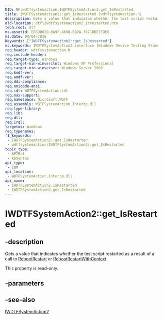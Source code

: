 ```yaml
---
UID: NF:wdtfsystemaction.IWDTFSystemAction2.get_IsRestarted
title: IWDTFSystemAction2::get_IsRestarted (wdtfsystemaction.h)
description: Gets a value that indicates whether the test script restarted as a result of a call to RebootRestart or RebootRestartWithContext.
old-location: dtf\iwdtfsystemaction2_isrestarted.htm
tech.root: dtf
ms.assetid: EF89D020-BA9F-4698-B82A-7671DBE3FDE8
ms.date: 04/04/2018
keywords: ["IWDTFSystemAction2::get_IsRestarted"]
ms.keywords: IWDTFSystemAction2 interface [Windows Device Testing Framework],IsRestarted property, IWDTFSystemAction2.IsRestarted, IWDTFSystemAction2.get_IsRestarted, IWDTFSystemAction2::IsRestarted, IWDTFSystemAction2::get_IsRestarted, IsRestarted property [Windows Device Testing Framework], IsRestarted property [Windows Device Testing Framework],IWDTFSystemAction2 interface, Microsoft.WDTF.IWDTFSystemAction2.IsRestarted, Microsoft::WDTF::IWDTFSystemAction2::IsRestarted, dtf.iwdtfsystemaction2_isrestarted, get_IsRestarted, wdtfsystemaction/IWDTFSystemAction2::IsRestarted, wdtfsystemaction/IWDTFSystemAction2::get_IsRestarted
req.header: wdtfsystemaction.h
req.include-header: 
req.target-type: Windows
req.target-min-winverclnt: Windows XP Professional
req.target-min-winversvr: Windows Server 2008
req.kmdf-ver: 
req.umdf-ver: 
req.ddi-compliance: 
req.unicode-ansi: 
req.idl: WDTFSystemAction.idl
req.max-support: 
req.namespace: Microsoft.WDTF
req.assembly: WDTFSystemAction.Interop.dll
req.type-library: 
req.lib: 
req.dll: 
req.irql: 
targetos: Windows
req.typenames: 
f1_keywords:
 - IWDTFSystemAction2::get_IsRestarted
 - wdtfsystemaction/IWDTFSystemAction2::get_IsRestarted
topic_type:
 - APIRef
 - kbSyntax
api_type:
 - COM
api_location:
 - WDTFSystemAction.Interop.dll
api_name:
 - IWDTFSystemAction2.IsRestarted
 - IWDTFSystemAction2.get_IsRestarted
---
```


# IWDTFSystemAction2::get_IsRestarted


## -description

Gets a value that indicates whether the test script restarted as a result of a call to 
	<a href="/windows-hardware/drivers/ddi/wdtfsystemaction/nf-wdtfsystemaction-iwdtfsystemaction2-rebootrestart">RebootRestart</a> or 
	<a href="/windows-hardware/drivers/ddi/wdtfsystemaction/nf-wdtfsystemaction-iwdtfsystemaction2-rebootrestartwithcontext">RebootRestartWithContext</a>.

This property is read-only.

## -parameters

## -see-also

<a href="/windows-hardware/drivers/ddi/wdtfsystemaction/nn-wdtfsystemaction-iwdtfsystemaction2">IWDTFSystemAction2</a>